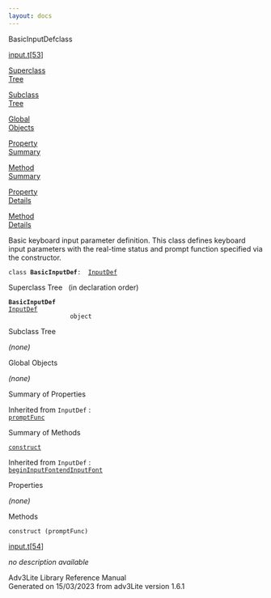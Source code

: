 ```yaml
---
layout: docs
---
```

<span class="title">BasicInputDef</span><span class="type">class</span>

[input.t](../file/input.t.html)\[[53](../source/input.t.html#53)\]

[Superclass  
Tree](#_SuperClassTree_)

[Subclass  
Tree](#_SubClassTree_)

[Global  
Objects](#_ObjectSummary_)

[Property  
Summary](#_PropSummary_)

[Method  
Summary](#_MethodSummary_)

[Property  
Details](#_Properties_)

[Method  
Details](#_Methods_)



Basic keyboard input parameter definition. This class defines keyboard
input parameters with the real-time status and prompt function specified
via the constructor.

`class `**`BasicInputDef`**` :   `[`InputDef`](../object/InputDef.html)



<span id="_SuperClassTree_"></span>



<span class="hdln">Superclass Tree</span>   (in declaration order)



**`BasicInputDef`**  
[`InputDef`](../object/InputDef.html)  
`                 object`  
<span id="_SubClassTree_"></span>



<span class="hdln">Subclass Tree</span>  



*(none)* <span id="_ObjectSummary_"></span>



<span class="hdln">Global Objects</span>  



*(none)* <span id="_PropSummary_"></span>



<span class="hdln">Summary of Properties</span>  





Inherited from `InputDef` :  
[`promptFunc`](../object/InputDef.html#promptFunc)

<span id="_MethodSummary_"></span>



<span class="hdln">Summary of Methods</span>  



[`construct`](#construct)

Inherited from `InputDef` :  
[`beginInputFont`](../object/InputDef.html#beginInputFont)[`endInputFont`](../object/InputDef.html#endInputFont)

<span id="_Properties_"></span>



<span class="hdln">Properties</span>  



*(none)* <span id="_Methods_"></span>



<span class="hdln">Methods</span>  



<span id="construct"></span>

`construct (promptFunc)`

[input.t](../file/input.t.html)\[[54](../source/input.t.html#54)\]



*no description available*





Adv3Lite Library Reference Manual  
Generated on 15/03/2023 from adv3Lite version 1.6.1


